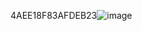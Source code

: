 4AEE18F83AFDEB23![image](https://user-images.githubusercontent.com/68107155/139661111-bca7aad8-5cb5-486f-af37-4fb35d6a8d3d.png)
